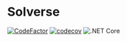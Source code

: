 # Solverse

[![CodeFactor](https://www.codefactor.io/repository/github/saalin/solverse/badge)](https://www.codefactor.io/repository/github/saalin/solverse)
[![codecov](https://codecov.io/gh/Saalin/Solverse/branch/master/graph/badge.svg?token=0BWVOG3NI2)](https://codecov.io/gh/Saalin/Solverse)
![.NET Core](https://github.com/Saalin/Solverse/workflows/.NET%20Core/badge.svg)

